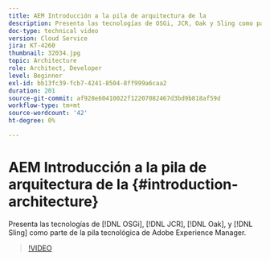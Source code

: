 ```yaml
---
title: AEM Introducción a la pila de arquitectura de la
description: Presenta las tecnologías de OSGi, JCR, Oak y Sling como parte del conjunto de tecnología de Adobe Experience Manager.
doc-type: technical video
version: Cloud Service
jira: KT-4260
thumbnail: 32034.jpg
topic: Architecture
role: Architect, Developer
level: Beginner
exl-id: bb13fc39-fcb7-4241-8504-8ff999a6caa2
duration: 201
source-git-commit: af928e60410022f12207082467d3bd9b818af59d
workflow-type: tm+mt
source-wordcount: '42'
ht-degree: 0%

---
```


# AEM Introducción a la pila de arquitectura de la {#introduction-architecture}

Presenta las tecnologías de [!DNL OSGi], [!DNL JCR], [!DNL Oak], y [!DNL Sling] como parte de la pila tecnológica de Adobe Experience Manager.

>[!VIDEO](https://video.tv.adobe.com/v/32034?quality=12&learn=on)
